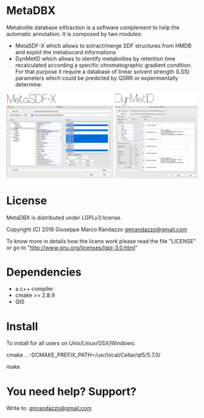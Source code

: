 # MetaDBX

Metabolite database eXtraction is a software complement to help the automatic annotation. 
It is composed by two modules:
- MetaSDF-X which allows to extract/merge SDF structures from HMDB and explot the metabocard informations
- DynMetID which allows to identify metabolites by retention time recalculated according a specific chromatographic gradient condition.
  For that purpose it require a database of linear solvent strength (LSS) parameters which could be predicted by QSRR or experimentally determine.


![ScreenShot](https://github.com/gmrandazzo/MetaDBX/blob/master/screenshot.png)


License
============

MetaDBX is distributed under LGPLv3 license.

Copyright (C) 2016 Giuseppe Marco Randazzo gmrandazzo@gmail.com

To know more in details how the licens work please read the file "LICENSE" or
go to "http://www.gnu.org/licenses/lgpl-3.0.html"


Dependencies
============
- a c++ compiler
- cmake >= 2.8.9
- Qt5



Install
=======

To install for all users on Unix/Linux/OSX/Windows:


cmake .. -DCMAKE_PREFIX_PATH=/usr/local/Cellar/qt5/5.7.0/ 

make



You need help? Support?
=======================

Write to: gmrandazzo@gmail.com






